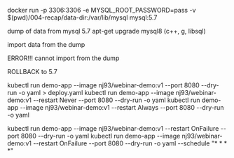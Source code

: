 docker run -p 3306:3306 -e MYSQL_ROOT_PASSWORD=pass -v $(pwd)/004-recap/data-dir:/var/lib/mysql mysql:5.7


dump of data from mysql 5.7
apt-get upgrade mysql8 (c++, g, libsql)

import data from the dump

ERROR!!! cannot import from the dump

ROLLBACK to 5.7



kubectl run demo-app --image  nj93/webinar-demo:v1 --port 8080 --dry-run -o yaml > deploy.yaml
kubectl run demo-app --image  nj93/webinar-demo:v1 --restart Never --port 8080 --dry-run -o yaml
kubectl run demo-app --image  nj93/webinar-demo:v1 --restart Always --port 8080 --dry-run -o yaml


kubectl run demo-app --image  nj93/webinar-demo:v1 --restart OnFailure --port 8080 --dry-run -o yaml
kubectl run demo-app --image  nj93/webinar-demo:v1 --restart OnFailure --port 8080 --dry-run -o yaml --schedule "* * * *"